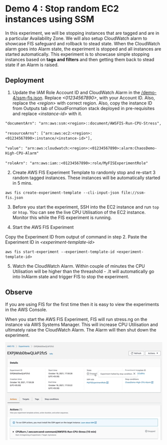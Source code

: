 
# Demo 4 : Stop random EC2 instances using SSM


In this experiment, we will be stopping instances that are tagged and are in a particular Availability Zone. We will also setup CloudWatch alarm to showcase FIS safeguard and rollback to stead state. When the CloudWatch alarm goes into Alarm state, the experiment is stopped and all instances are started automatically. This experiment is to showcase simple stopping instances based on **tags and filters** and then getting them back to stead state if an Alarm is raised. 

## Deployment

1. Update the IAM Role Account ID and CloudWatch Alarm in the [/demo-4/ssm-fis.json](ssm-fis.json). Replace _\<01234567890\>_, with your Account ID. Also, replace the _\<region\>_ with correct region. Also, copy the instance ID from Outputs tab of CloudFormation stack deployed in pre-requisites and replace _\<instance-id\>_ with it.

```
"documentArn": "arn:aws:ssm:<region>::document/AWSFIS-Run-CPU-Stress",

"resourceArns": ["arn:aws:ec2:<region>:<01234567890>:instance/<instance-id>"],

"value": "arn:aws:cloudwatch:<region>:<01234567890>:alarm:ChaosDemo-High-CPU-Alarm"

"roleArn": "arn:aws:iam::<01234567890>:role/MyFISExperimentRole"

```

2. Create AWS FIS Experiment Template to randomly stop and re-start 3 random tagged instances. These instances will be automatically started in 5 mins. 

```
aws fis create-experiment-template --cli-input-json file://ssm-fis.json
```

3. Before you start the experiment, SSH into the EC2 instance and run `top` or `htop`. You can see the live CPU Utilisation of the EC2 instance. Monitor this while the FIS experiment is running.


4. Start the AWS FIS Experiment

Copy the Experiment ID from output of command in step 2. Paste the Experiment ID in _\<experiment-template-id\>_

```
aws fis start-experiment --experiment-template-id <experiment-template-id>
```
 
5. Watch the CloudWatch Alarm. Within couple of minutes the CPU Utilisation will be higher than the threashold - .It will automatically go into InAlarm state and trigger FIS to stop the experiment. 

## Observe

If you are using FIS for the first time then it is easy to view the experiments in the AWS Console. 

When you start the AWS FIS Experiment, FIS will run stress.ng on the instance via AWS Systems Manager. This will increase CPU Utilisation and ultimately raise the CloudWatch Alarm. The Alarm will then shut down the experiment.

![FIS Stopped Experiment](../images/demo4-experiment-stopped.png)